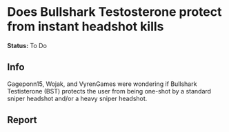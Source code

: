 # Does Bullshark Testosterone protect from instant headshot kills

**Status:** <span class="status todo">To Do</span>

## Info
<span>Gageponn15</span>, <span>Wojak</span>, and <span>VyrenGames</span> were wondering if Bullshark Testisterone (BST) protects the user from being one-shot by a standard sniper headshot and/or a heavy sniper headshot.

## Report
